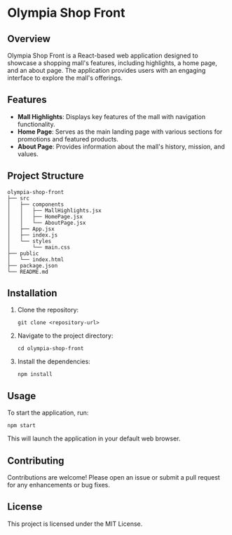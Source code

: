 # Olympia Shop Front

## Overview
Olympia Shop Front is a React-based web application designed to showcase a shopping mall's features, including highlights, a home page, and an about page. The application provides users with an engaging interface to explore the mall's offerings.

## Features
- **Mall Highlights**: Displays key features of the mall with navigation functionality.
- **Home Page**: Serves as the main landing page with various sections for promotions and featured products.
- **About Page**: Provides information about the mall's history, mission, and values.

## Project Structure
```
olympia-shop-front
├── src
│   ├── components
│   │   ├── MallHighlights.jsx
│   │   ├── HomePage.jsx
│   │   └── AboutPage.jsx
│   ├── App.jsx
│   ├── index.js
│   └── styles
│       └── main.css
├── public
│   └── index.html
├── package.json
└── README.md
```

## Installation
1. Clone the repository:
   ```
   git clone <repository-url>
   ```
2. Navigate to the project directory:
   ```
   cd olympia-shop-front
   ```
3. Install the dependencies:
   ```
   npm install
   ```

## Usage
To start the application, run:
```
npm start
```
This will launch the application in your default web browser.

## Contributing
Contributions are welcome! Please open an issue or submit a pull request for any enhancements or bug fixes.

## License
This project is licensed under the MIT License.